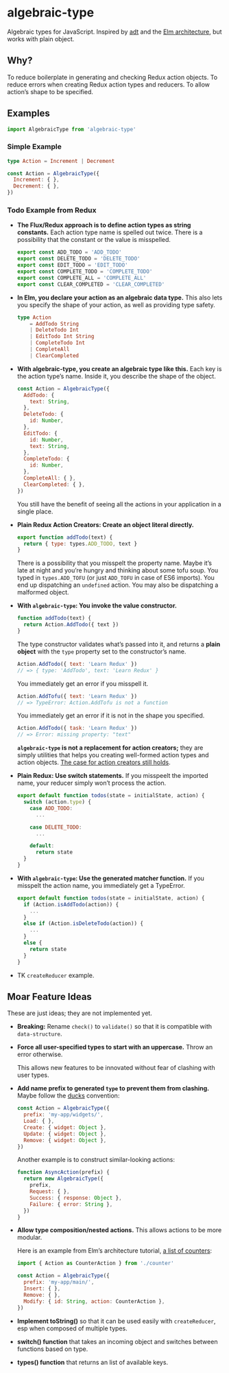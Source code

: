 # algebraic-type

Algebraic types for JavaScript. Inspired by [adt](https://www.npmjs.com/package/adt) and the [Elm architecture](https://github.com/evancz/elm-architecture-tutorial/), but works with plain object.


## Why?

To reduce boilerplate in generating and checking Redux action objects.
To reduce errors when creating Redux action types and reducers.
To allow action’s shape to be specified.


## Examples

```js
import AlgebraicType from 'algebraic-type'
```

### Simple Example

```elm
type Action = Increment | Decrement
```

```js
const Action = AlgebraicType({
  Increment: { },
  Decrement: { },
})
```


### Todo Example from Redux

- __The Flux/Redux approach is to define action types as string constants.__
  Each action type name is spelled out twice.
  There is a possibility that the constant or the value is misspelled.

  ```js
  export const ADD_TODO = 'ADD_TODO'
  export const DELETE_TODO = 'DELETE_TODO'
  export const EDIT_TODO = 'EDIT_TODO'
  export const COMPLETE_TODO = 'COMPLETE_TODO'
  export const COMPLETE_ALL = 'COMPLETE_ALL'
  export const CLEAR_COMPLETED = 'CLEAR_COMPLETED'
  ```

- __In Elm, you declare your action as an algebraic data type.__
  This also lets you specify the shape of your action,
  as well as providing type safety.

  ```elm
  type Action
      = AddTodo String
      | DeleteTodo Int
      | EditTodo Int String
      | CompleteTodo Int
      | CompleteAll
      | ClearCompleted
  ```

- __With algebraic-type, you create an algebraic type like this.__
  Each key is the action type’s name.
  Inside it, you describe the shape of the object.

  ```js
  const Action = AlgebraicType({
    AddTodo: {
      text: String,
    },
    DeleteTodo: {
      id: Number,
    },
    EditTodo: {
      id: Number,
      text: String,
    },
    CompleteTodo: {
      id: Number,
    },
    CompleteAll: { },
    ClearCompleted: { },
  })
  ```

  You still have the benefit of seeing all the actions in your application in a single place.

- __Plain Redux Action Creators: Create an object literal directly.__

  ```js
  export function addTodo(text) {
    return { type: types.ADD_TODO, text }
  }
  ```

  There is a possibility that you misspelt the property name.
  Maybe it’s late at night and you’re hungry and thinking about some tofu soup.
  You typed in `types.ADD_TOFU` (or just `ADD_TOFU` in case of ES6 imports).
  You end up dispatching an `undefined` action.
  You may also be dispatching a malformed object.

- __With `algebraic-type`: You invoke the value constructor.__

  ```js
  function addTodo(text) {
    return Action.AddTodo({ text })
  }
  ```

  The type constructor validates what’s passed into it,
  and returns a __plain object__ with the `type` property set to the constructor’s name.

  ```js
  Action.AddTodo({ text: 'Learn Redux' })
  // => { type: 'AddTodo', text: 'Learn Redux' }
  ```

  You immediately get an error if you misspell it.

  ```js
  Action.AddTofu({ text: 'Learn Redux' })
  // => TypeError: Action.AddTofu is not a function
  ```

  You immediately get an error if it is not in the shape you specified.

  ```js
  Action.AddTodo({ task: 'Learn Redux' })
  // => Error: missing property: "text"
  ```

  __`algebraic-type` is not a replacement for action creators;__
  they are simply utilities that helps you creating well-formed action types and action objects.
  [The case for action creators still holds](http://rackt.org/redux/docs/recipes/ReducingBoilerplate.html#action-creators).

- __Plain Redux: Use switch statements.__
  If you misspeelt the imported name, your reducer simply won’t process the action.

  ```js
  export default function todos(state = initialState, action) {
    switch (action.type) {
      case ADD_TODO:
        ...
  
      case DELETE_TODO:
        ...
  
      default:
        return state
    }
  }
  ```

- __With `algebraic-type`: Use the generated matcher function.__
  If you misspelt the action name, you immediately get a TypeError.

  ```js
  export default function todos(state = initialState, action) {
    if (Action.isAddTodo(action)) {
      ...
    }
    else if (Action.isDeleteTodo(action)) {
      ...
    }
    else {
      return state
    }
  }
  ```

- TK `createReducer` example.


## Moar Feature Ideas

These are just ideas; they are not implemented yet.

- __Breaking:__ Rename `check()` to `validate()` so that it is compatible with `data-structure`.

- __Force all user-specified types to start with an uppercase.__ Throw an error otherwise.

  This allows new features to be innovated without fear of clashing with user types.

- __Add name prefix to generated `type` to prevent them from clashing.__
  Maybe follow the [ducks](https://github.com/erikras/ducks-modular-redux) convention:

  ```js
  const Action = AlgebraicType({
    prefix: 'my-app/widgets/',
    Load: { },
    Create: { widget: Object },
    Update: { widget: Object },
    Remove: { widget: Object },
  })
  ```

  Another example is to construct similar-looking actions:

  ```js
  function AsyncAction(prefix) {
    return new AlgebraicType({
      prefix,
      Request: { },
      Success: { response: Object },
      Failure: { error: String },
    })
  }
  ```

- __Allow type composition/nested actions.__ This allows actions to be more modular.

  Here is an example from Elm’s architecture tutorial, [a list of counters](https://github.com/evancz/elm-architecture-tutorial/#example-3-a-dynamic-list-of-counters):

  ```js
  import { Action as CounterAction } from './counter'

  const Action = AlgebraicType({
    prefix: 'my-app/main/',
    Insert: { },
    Remove: { },
    Modify: { id: String, action: CounterAction },
  })
  ```

- __Implement toString()__ so that it can be used easily with `createReducer`, esp when composed of multiple types.

- __switch() function__ that takes an incoming object and switches between functions based on type.

- __types() function__ that returns an list of available keys.
